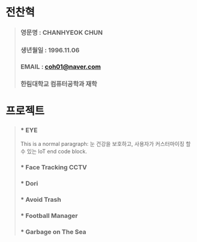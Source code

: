 # 전찬혁
> ### 영문명 : CHANHYEOK CHUN
> ### 생년월일 : 1996.11.06
> ### EMAIL : coh01@naver.com
> ### 한림대학교 컴퓨터공학과 재학

# 프로젝트
> ### * EYE
> This is a normal paragraph:
> 눈 건강을 보호하고, 사용자가 커스터마이징 할 수 있는 IoT 
> end code block.
> ### * Face Tracking CCTV
> ### * Dori
> ### * Avoid Trash
> ### * Football Manager
> ### * Garbage on The Sea
